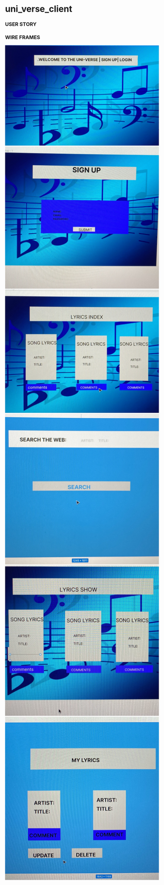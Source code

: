 # uni_verse_client
### USER STORY




### WIRE FRAMES

![](IMG-0706.jpg)
![](IMG-0705.jpg)
![](IMG-0704.jpg)
![](IMG-0708.jpg)
![](IMG-0710.jpg)
![](IMG-0711.jpg)


